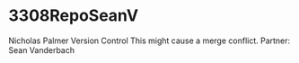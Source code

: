 # 3308RepoSeanV
Nicholas Palmer
Version Control
This might cause a merge conflict.
Partner: Sean Vanderbach

